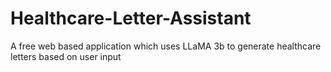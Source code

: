 # Healthcare-Letter-Assistant
A free web based application which uses LLaMA 3b to generate healthcare letters based on user input
